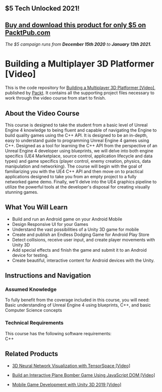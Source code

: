 ## $5 Tech Unlocked 2021!
[Buy and download this product for only $5 on PacktPub.com](https://www.packtpub.com/)
-----
*The $5 campaign         runs from __December 15th 2020__ to __January 13th 2021.__*

# Building a Multiplayer 3D Platformer [Video]
This is the code repository for [Building a Multiplayer 3D Platformer [Video]](https://www.packtpub.com/application-development/building-multiplayer-3d-platformer?utm_source=github&utm_medium=repository&utm_campaign=9781787121621), published by [Packt](https://www.packtpub.com/?utm_source=github). It contains all the supporting project files necessary to work through the video course from start to finish.
## About the Video Course
This course is designed to take the student from a basic level of Unreal Engine 4 knowledge to being fluent and capable of navigating the Engine to build quality games using the C++ API. It is designed to be an in-depth, easy to understand guide to programming Unreal Engine 4 games using C++. Designed as a tool for learning the C++ API from the perspective of an Unreal Engine 4 developer using blueprints, we will delve into both engine specifics (UE4 Marketplace, source control, application lifecycle and data types) and game specifics (player control, enemy creation, physics, data manipulation and networking). The course will begin with the goal of familiarizing you with the UE4 C++ API and then move on to practical applications designed to take you from an empty project to a fully networked game demo. Finally, we'll delve into the UE4 graphics pipeline to utilize the powerful tools at the developer's disposal for creating visually stunning games.

<H2>What You Will Learn</H2>
<DIV class=book-info-will-learn-text>
<UL>
<LI>Build and run an Android game on your Android Mobile 
<LI>Design Responsive UI for your Games 
<LI>Understand the vast possibilities of a Unity 3D game for mobile 
<LI>Create and publish an Endless Dodging Game for Android Play Store 
<LI>Detect collisions, receive user input, and create player movements with Unity 3D 
<LI>Add special effects and finish the game and submit it to an Android device for testing. 
<LI>Create beautiful, interactive content for Android devices with the Unity. </LI></UL></DIV>

## Instructions and Navigation
### Assumed Knowledge
To fully benefit from the coverage included in this course, you will need:<br/>
Basic understanding of Unreal Engine 4 using blueprints, C++, and basic Computer Science concepts
### Technical Requirements
This course has the following software requirements:<br/>
C++

## Related Products
* [3D Neural Network Visualization with TensorSpace [Video]](https://www.packtpub.com/application-development/3d-neural-network-visualization-tensorspace-video?utm_source=github&utm_medium=repository&utm_campaign=9781838642105)

* [Build an Interactive Plane Bomber Game Using JavaScript DOM [Video]](https://www.packtpub.com/application-development/build-interactive-plane-bomber-game-using-javascript-dom-video?utm_source=github&utm_medium=repository&utm_campaign=9781838821883)

* [Mobile Game Development with Unity 3D 2019 [Video]](https://www.packtpub.com/game-development/mobile-game-development-unity-3d-2019-video?utm_source=github&utm_medium=repository&utm_campaign=9781838559939)


